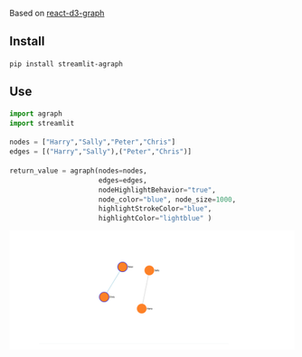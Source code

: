 
Based on [react-d3-graph](https://www.npmjs.com/package/react-d3-graph)


## Install

`pip install streamlit-agraph`

## Use
```python
import agraph
import streamlit

nodes = ["Harry","Sally","Peter","Chris"]
edges = [("Harry","Sally"),("Peter","Chris")]

return_value = agraph(nodes=nodes,
                      edges=edges, 
                      nodeHighlightBehavior="true",
                      node_color="blue", node_size=1000,
                      highlightStrokeColor="blue",
                      highlightColor="lightblue" )
```


![](https://github.com/ChrisChross/streamlit-agraph/blob/master/imgs/example.png)

